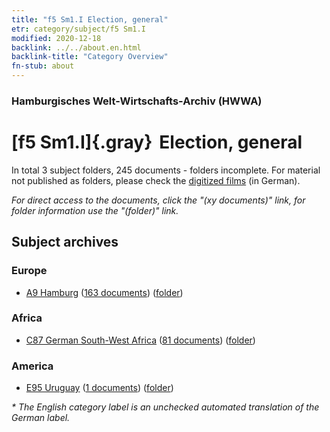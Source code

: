 ```yaml
---
title: "f5 Sm1.I Election, general"
etr: category/subject/f5 Sm1.I
modified: 2020-12-18
backlink: ../../about.en.html
backlink-title: "Category Overview"
fn-stub: about
---
```


### Hamburgisches Welt-Wirtschafts-Archiv (HWWA)
# [f5 Sm1.I]{.gray}&#8201; Election, general&#160; 





In total 3 subject folders, 245 documents - folders incomplete.
For material not published as folders, please check the [digitized films](/film/h1_sh) (in German).

_For direct access to the documents, click the "(xy documents)" link, for folder information use the "(folder)" link._

## Subject archives



### Europe

- [A9 Hamburg](../../../geo/about.en.html#A9) (<a href="https://dfg-viewer.de/show/?tx_dlf[id]=https://pm20.zbw.eu/mets/sh/1409xx/140905/1443xx/144396/public.mets.en.xml" target="_blank">163 documents</a>) ([folder](http://purl.org/pressemappe20/folder/sh/140905,144396))

### Africa

- [C87 German South-West Africa](../../../geo/about.en.html#C87) (<a href="https://dfg-viewer.de/show/?tx_dlf[id]=https://pm20.zbw.eu/mets/sh/1414xx/141450/1443xx/144396/public.mets.en.xml" target="_blank">81 documents</a>) ([folder](http://purl.org/pressemappe20/folder/sh/141450,144396))

### America

- [E95 Uruguay](../../../geo/about.en.html#E95) (<a href="https://dfg-viewer.de/show/?tx_dlf[id]=https://pm20.zbw.eu/mets/sh/1416xx/141695/1443xx/144396/public.mets.en.xml" target="_blank">1 documents</a>) ([folder](http://purl.org/pressemappe20/folder/sh/141695,144396))


_* The English category label is an unchecked automated translation of the German label._

